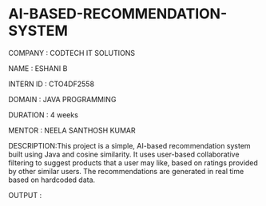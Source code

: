 # AI-BASED-RECOMMENDATION-SYSTEM

COMPANY   : CODTECH IT SOLUTIONS

NAME      : ESHANI B

INTERN ID : CTO4DF2558

DOMAIN    : JAVA PROGRAMMING

DURATION  : 4 weeks

MENTOR    : NEELA SANTHOSH KUMAR

DESCRIPTION:This project is a simple, AI-based recommendation system built using Java and cosine similarity. It uses user-based collaborative filtering to suggest products that a user may like, based on ratings provided by other similar users. The recommendations are generated in real time based on hardcoded data.

OUTPUT :
